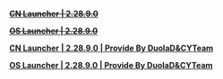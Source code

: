 **[~~CN Launcher | 2.28.9.0~~](https://autopatchcn.juequling.com/download/pclauncher/0.2.0/a3c5b964395a/ZenlessZoneZero(Beta)_20231116123435.exe)**      

**[~~OS Launcher | 2.28.9.0~~](https://autopatchos.zenlesszonezero.com/download/pclauncher/0.2.0/a3c5b964395a/ZenlessZoneZero(Beta)_20231116124427.exe)**

**[CN Launcher | 2.28.9.0 | Provide By DuolaD&CYTeam](https://7ww2hb-my.sharepoint.com/:u:/g/personal/duolad_cyteam_me/Edj5Vq4_G75OnFoKA1Rji-ABlUEe3I9qapRG-K0mc_0xAw?e=iQzeq8)**      

**[OS Launcher | 2.28.9.0 | Provide By DuolaD&CYTeam](https://7ww2hb-my.sharepoint.com/:u:/g/personal/duolad_cyteam_me/ESdCteGArwRHg_hv8PyqVx0BTFCp1KBH8CouXA3aOwaaLg?e=zMHoUF)**
